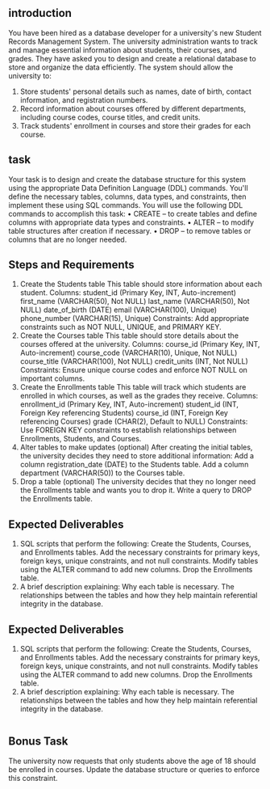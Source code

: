## introduction
You have been hired as a database developer for a university's new Student Records Management System. The university administration wants to track and manage essential information about students, their courses, and grades. They have asked you to design and create a relational database to store and organize the data efficiently.
The system should allow the university to:
1.	Store students' personal details such as names, date of birth, contact information, and registration numbers.
2.	Record information about courses offered by different departments, including course codes, course titles, and credit units.
3.	Track students' enrollment in courses and store their grades for each course.

## task
Your task is to design and create the database structure for this system using the appropriate Data Definition Language (DDL) commands. You'll define the necessary tables, columns, data types, and constraints, then implement these using SQL commands.
You will use the following DDL commands to accomplish this task:
•	CREATE – to create tables and define columns with appropriate data types and constraints.
•	ALTER – to modify table structures after creation if necessary.
•	DROP – to remove tables or columns that are no longer needed.

## Steps and Requirements
1.	Create the Students table
This table should store information about each student.
Columns:
student_id (Primary Key, INT, Auto-increment)
first_name (VARCHAR(50), Not NULL)
last_name (VARCHAR(50), Not NULL)
date_of_birth (DATE)
email (VARCHAR(100), Unique)
phone_number (VARCHAR(15), Unique)
Constraints: Add appropriate constraints such as NOT NULL, UNIQUE, and PRIMARY KEY.
2.	Create the Courses table
	This table should store details about the courses offered at the university.
Columns:
course_id (Primary Key, INT, Auto-increment)
course_code (VARCHAR(10), Unique, Not NULL)
course_title (VARCHAR(100), Not NULL)
credit_units (INT, Not NULL)
Constraints: Ensure unique course codes and enforce NOT NULL on important columns.
3.	Create the Enrollments table
This table will track which students are enrolled in which courses, as well as the grades they receive.
Columns:
enrollment_id (Primary Key, INT, Auto-increment)
student_id (INT, Foreign Key referencing Students)
course_id (INT, Foreign Key referencing Courses)
grade (CHAR(2), Default to NULL)
Constraints: Use FOREIGN KEY constraints to establish relationships between Enrollments, Students, and Courses.
4.	Alter tables to make updates (optional)
After creating the initial tables, the university decides they need to store additional information:
Add a column registration_date (DATE) to the Students table.
Add a column department (VARCHAR(50)) to the Courses table.
5.	Drop a table (optional)
The university decides that they no longer need the Enrollments table and wants you to drop it. Write a query to DROP the Enrollments table.

## Expected Deliverables
1.	SQL scripts that perform the following:
Create the Students, Courses, and Enrollments tables.
Add the necessary constraints for primary keys, foreign keys, unique constraints, and not null constraints.
Modify tables using the ALTER command to add new columns.
Drop the Enrollments table.
2.	A brief description explaining:
Why each table is necessary.
The relationships between the tables and how they help maintain referential integrity in the database.

## Expected Deliverables
1.	SQL scripts that perform the following:
Create the Students, Courses, and Enrollments tables.
Add the necessary constraints for primary keys, foreign keys, unique constraints, and not null constraints.
Modify tables using the ALTER command to add new columns.
Drop the Enrollments table.
2.	A brief description explaining:
Why each table is necessary.
The relationships between the tables and how they help maintain referential integrity in the database.

![]()
## Bonus Task
The university now requests that only students above the age of 18 should be enrolled in courses. Update the database structure or queries to enforce this constraint.





